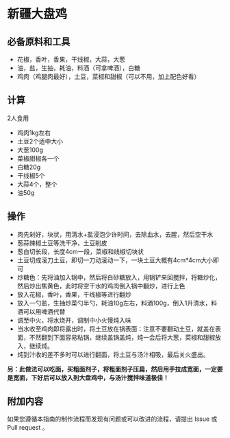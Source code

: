 # 新疆大盘鸡

## 必备原料和工具

- 花椒，香叶，香果，干线椒，大蒜，大葱
- 油，盐，生抽，耗油，料酒（可拿啤酒），白糖
- 鸡肉（鸡腿肉最好），土豆，菜椒和甜椒（可以不用，加上配色好看）

## 计算

2人食用

- 鸡肉1kg左右
- 土豆2个适中大小
- 大葱100g
- 菜椒甜椒各一个
- 白糖20g
- 干线椒5个
- 大蒜4个，整个
- 油50g

## 操作

- 肉先剁好，块状，用清水+盐浸泡少许时间，去除血水，去腥，然后空干水
- 葱蒜辣椒土豆等洗干净，土豆削皮
- 葱白切长段，长度4cm一段，菜椒和线椒切块状
- 土豆切成滚刀土豆，即切一刀动滚动一下，一块土豆大概有4cm*4cm大小即可
- 炒糖色：先将油加入锅中，然后将白砂糖放入，用锅铲来回搅拌，将糖炒化，然后炒出焦黄色，此时将空干水的鸡肉倒入锅中翻炒，进行上色
- 放入花椒，香叶，香果，干线椒等进行翻炒
- 放入一勺盐，生抽炒菜勺半勺，耗油10g左右，料酒100g，倒入1升清水，料酒可以用啤酒代替
- 调至中火，将水烧开，调制中小火慢炖入味
- 当水收至鸡肉即将露出时，将土豆放在锅表面：注意不要翻动土豆，就盖在表面，不然翻到下面容易粘锅，继续盖锅盖炖，炖一会后将大葱，菜椒和甜椒放入，继续炖。
- 炖到汁收的差不多时可以进行翻面，将土豆与汤汁相吸，最后关火盛出。



**另：此做法可以吃面，买粗面剂子，将粗面剂子压扁，然后用手拉成宽面，一定要是宽面，下好后可以放入到大盘鸡中，与汤汁搅拌味道极佳！**

## 附加内容

如果您遵循本指南的制作流程而发现有问题或可以改进的流程，请提出 Issue 或 Pull request 。